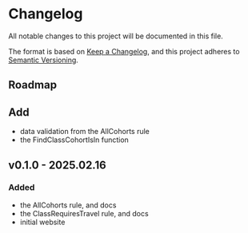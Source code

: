 # Changelog

All notable changes to this project will be documented in this file.

The format is based on [Keep a Changelog](https://keepachangelog.com/en/1.1.0/),
and this project adheres to [Semantic Versioning](https://semver.org/spec/v2.0.0.html).

## Roadmap

## Add

- data validation from the AllCohorts rule
- the FindClassCohortIsIn function

## v0.1.0 - 2025.02.16

### Added

- the AllCohorts rule, and docs
- the ClassRequiresTravel rule, and docs
- initial website
